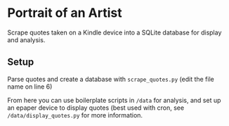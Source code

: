 # Portrait of an Artist

Scrape quotes taken on a Kindle device into a SQLite database for display and analysis.

## Setup
Parse quotes and create a database with `scrape_quotes.py` (edit the file name on line 6)

From here you can use boilerplate scripts in `/data` for analysis, and set up an epaper device to display quotes (best used with cron, see `/data/display_quotes.py` for more information.

